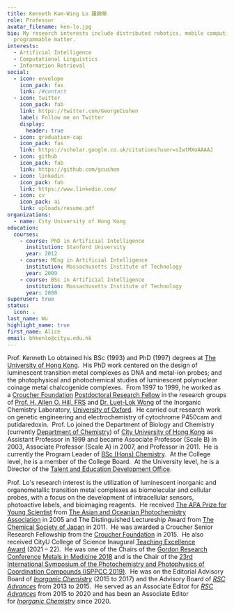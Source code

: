 ```yaml
---
title: Kenneth Kam-Wing Lo 羅錦榮
role: Professor
avatar_filename: ken-lo.jpg
bio: My research interests include distributed robotics, mobile computing and
  programmable matter.
interests:
  - Artificial Intelligence
  - Computational Linguistics
  - Information Retrieval
social:
  - icon: envelope
    icon_pack: fas
    link: /#contact
  - icon: twitter
    icon_pack: fab
    link: https://twitter.com/GeorgeCushen
    label: Follow me on Twitter
    display:
      header: true
  - icon: graduation-cap
    icon_pack: fas
    link: https://scholar.google.co.uk/citations?user=sIwtMXoAAAAJ
  - icon: github
    icon_pack: fab
    link: https://github.com/gcushen
  - icon: linkedin
    icon_pack: fab
    link: https://www.linkedin.com/
  - icon: cv
    icon_pack: ai
    link: uploads/resume.pdf
organizations:
  - name: City University of Hong Kong
education:
  courses:
    - course: PhD in Artificial Intelligence
      institution: Stanford University
      year: 2012
    - course: MEng in Artificial Intelligence
      institution: Massachusetts Institute of Technology
      year: 2009
    - course: BSc in Artificial Intelligence
      institution: Massachusetts Institute of Technology
      year: 2008
superuser: true
status:
  icon: ☕️
last_name: Wu
highlight_name: true
first_name: Alice
email: bhkenlo@cityu.edu.hk
---
```

<!--StartFragment-->

Prof. Kenneth Lo obtained his BSc (1993) and PhD (1997) degrees at [The University of Hong Kong](https://urldefense.com/v3/__http://www.hku.hk/__;!!KjDnqvtInNPT!jBG-vjhPxO7BcigxrLPaDlC0cfKf4-JQOg9PjotIYXL6mXuTm1_eAjMbn0cqnyh8LPFRyLKWQJsdPxNJgA5B1QJ_EOLa$).  His PhD work centered on the design of luminescent transition metal complexes as DNA and metal-ion probes; and the photophysical and photochemical studies of luminescent polynuclear coinage metal chalcogenide complexes.  From 1997 to 1999, he worked as a [Croucher Foundation](https://urldefense.com/v3/__http://www.croucher.org.hk/__;!!KjDnqvtInNPT!jBG-vjhPxO7BcigxrLPaDlC0cfKf4-JQOg9PjotIYXL6mXuTm1_eAjMbn0cqnyh8LPFRyLKWQJsdPxNJgA5B1bYaswxL$) [Postdoctoral Research Fellow](https://urldefense.com/v3/__http://scholars.croucher.org.hk/scholars/kenneth-kam-wing-lo__;!!KjDnqvtInNPT!jBG-vjhPxO7BcigxrLPaDlC0cfKf4-JQOg9PjotIYXL6mXuTm1_eAjMbn0cqnyh8LPFRyLKWQJsdPxNJgA5B1a-XVuE8$) in the research groups of [Prof. H. Allen O. Hill, FRS](https://urldefense.com/v3/__https://en.wikipedia.org/wiki/Allen_Hill_*28scientist*29__;JSU!!KjDnqvtInNPT!jBG-vjhPxO7BcigxrLPaDlC0cfKf4-JQOg9PjotIYXL6mXuTm1_eAjMbn0cqnyh8LPFRyLKWQJsdPxNJgA5B1ZO_Tiye$) and [Dr. Luet-Lok Wong](https://urldefense.com/v3/__https://www.chem.ox.ac.uk/people/luet-wong__;!!KjDnqvtInNPT!jBG-vjhPxO7BcigxrLPaDlC0cfKf4-JQOg9PjotIYXL6mXuTm1_eAjMbn0cqnyh8LPFRyLKWQJsdPxNJgA5B1WCJzwj-$) of the Inorganic Chemistry Laboratory, [University of Oxford](https://urldefense.com/v3/__http://www.ox.ac.uk/__;!!KjDnqvtInNPT!jBG-vjhPxO7BcigxrLPaDlC0cfKf4-JQOg9PjotIYXL6mXuTm1_eAjMbn0cqnyh8LPFRyLKWQJsdPxNJgA5B1VxVvA_e$).  He carried out research work on genetic engineering and electrochemistry of cytochrome P450cam and putidaredoxin.  Prof. Lo joined the Department of Biology and Chemistry (currently [Department of Chemistry](http://www.cityu.edu.hk/chem/)) of [City University of Hong Kong](http://www.cityu.edu.hk/) as Assistant Professor in 1999 and became Associate Professor (Scale B) in 2003, Associate Professor (Scale A) in 2007, and Professor in 2011.  He is currently the Program Leader of [BSc (Hons) Chemistry](https://urldefense.com/v3/__https://www.jupas.edu.hk/en/programme/cityu/JS1202/__;!!KjDnqvtInNPT!jBG-vjhPxO7BcigxrLPaDlC0cfKf4-JQOg9PjotIYXL6mXuTm1_eAjMbn0cqnyh8LPFRyLKWQJsdPxNJgA5B1dFHj2q-$).  At the College level, he is a member of the College Board.  At the University level, he is a Director of the [Talent and Education Development Office](https://www.cityu.edu.hk/ted/).

Prof. Lo's research interest is the utilization of luminescent inorganic and organometallic transition metal complexes as biomolecular and cellular probes, with a focus on the development of intracellular sensors, photoactive labels, and bioimaging reagents.  He received [The APA Prize for Young Scientist](https://urldefense.com/v3/__http://www.asianphotochem.com/awards/winner2005.html__;!!KjDnqvtInNPT!jBG-vjhPxO7BcigxrLPaDlC0cfKf4-JQOg9PjotIYXL6mXuTm1_eAjMbn0cqnyh8LPFRyLKWQJsdPxNJgA5B1egnJc4i$) from [The Asian and Oceanian Photochemistry Association](https://urldefense.com/v3/__http://www.asianphotochem.com/__;!!KjDnqvtInNPT!jBG-vjhPxO7BcigxrLPaDlC0cfKf4-JQOg9PjotIYXL6mXuTm1_eAjMbn0cqnyh8LPFRyLKWQJsdPxNJgA5B1bAyw9uo$) in 2005 and The Distinguished Lectureship Award from [The Chemical Society of Japan](https://urldefense.com/v3/__http://www.chemistry.or.jp/index-e.html__;!!KjDnqvtInNPT!jBG-vjhPxO7BcigxrLPaDlC0cfKf4-JQOg9PjotIYXL6mXuTm1_eAjMbn0cqnyh8LPFRyLKWQJsdPxNJgA5B1RSFbV_W$) in 2011.  He was awarded a Croucher Senior Research Fellowship from the [Croucher Foundation](https://urldefense.com/v3/__https://www.croucher.org.hk/__;!!KjDnqvtInNPT!jBG-vjhPxO7BcigxrLPaDlC0cfKf4-JQOg9PjotIYXL6mXuTm1_eAjMbn0cqnyh8LPFRyLKWQJsdPxNJgA5B1RP7QSzl$) in 2015.  He also received CityU College of Science Inaugural [Teaching Excellence Award](https://www.cityu.edu.hk/csci/about-us/awards-and-recognitions/teaching-excellence-award-tea) (2021 – 22).  He was one of the Chairs of the [Gordon Research Conference](https://urldefense.com/v3/__http://www.grc.org/home.aspx__;!!KjDnqvtInNPT!jBG-vjhPxO7BcigxrLPaDlC0cfKf4-JQOg9PjotIYXL6mXuTm1_eAjMbn0cqnyh8LPFRyLKWQJsdPxNJgA5B1VmQ1bfP$) [Metals in Medicine 2018](https://urldefense.com/v3/__https://www.grc.org/programs.aspx?id=13082__;!!KjDnqvtInNPT!jBG-vjhPxO7BcigxrLPaDlC0cfKf4-JQOg9PjotIYXL6mXuTm1_eAjMbn0cqnyh8LPFRyLKWQJsdPxNJgA5B1X1WiUzw$) and is the Chair of the [23rd International Symposium of the Photochemistry and Photophysics of Coordination Compounds (ISPPCC 2019)](https://www.cityu.edu.hk/chem/isppcc2019/ "ISPPCC 2019").  He was on the Editorial Advisory Board of *[Inorganic Chemistry](https://urldefense.com/v3/__http://pubs.acs.org/journal/inocaj__;!!KjDnqvtInNPT!jBG-vjhPxO7BcigxrLPaDlC0cfKf4-JQOg9PjotIYXL6mXuTm1_eAjMbn0cqnyh8LPFRyLKWQJsdPxNJgA5B1fn7qUJF$)* (2015 to 2017) and the Advisory Board of *[RSC Advances](https://urldefense.com/v3/__http://pubs.rsc.org/en/journals/journalissues/ra__;!!KjDnqvtInNPT!jBG-vjhPxO7BcigxrLPaDlC0cfKf4-JQOg9PjotIYXL6mXuTm1_eAjMbn0cqnyh8LPFRyLKWQJsdPxNJgA5B1Y0Vbitq$)* from 2013 to 2015.  He served as an Associate Editor for *[RSC Advances](https://urldefense.com/v3/__http://pubs.rsc.org/en/journals/journalissues/ra__;!!KjDnqvtInNPT!jBG-vjhPxO7BcigxrLPaDlC0cfKf4-JQOg9PjotIYXL6mXuTm1_eAjMbn0cqnyh8LPFRyLKWQJsdPxNJgA5B1Y0Vbitq$)* from 2015 to 2020 and has been an Associate Editor for *[Inorganic Chemistry](https://urldefense.com/v3/__http://pubs.acs.org/journal/inocaj__;!!KjDnqvtInNPT!jBG-vjhPxO7BcigxrLPaDlC0cfKf4-JQOg9PjotIYXL6mXuTm1_eAjMbn0cqnyh8LPFRyLKWQJsdPxNJgA5B1fn7qUJF$)* since 2020.

<!--EndFragment-->